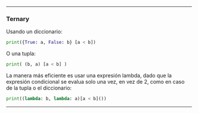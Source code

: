 ***
### Ternary

Usando un diccionario:

```python 
print({True: a, False: b} [a < b])
```

O una tupla:

```python
print( (b, a) [a < b] )
```

La manera más eficiente es usar una expresión lambda, dado que la expresión condicional se evalua solo una vez, en vez de 2, como en caso de la tupla o el diccionario:

    
```python
print((lambda: b, lambda: a)[a < b]())
```
***
